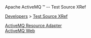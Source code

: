 Apache ActiveMQ ™ -- Test Source XRef 

[Developers](developers.html) > [Test Source XRef](test-source-xref.html)


[ActiveMQ Resource Adapter](http://activemq.codehaus.org/maven/activemq-ra/xref-test/)  
[ActiveMQ Web](http://activemq.codehaus.org/maven/activemq-web/xref-test/)


